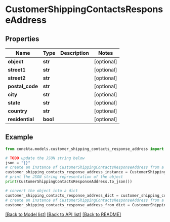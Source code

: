 # CustomerShippingContactsResponseAddress


## Properties

Name | Type | Description | Notes
------------ | ------------- | ------------- | -------------
**object** | **str** |  | [optional] 
**street1** | **str** |  | [optional] 
**street2** | **str** |  | [optional] 
**postal_code** | **str** |  | [optional] 
**city** | **str** |  | [optional] 
**state** | **str** |  | [optional] 
**country** | **str** |  | [optional] 
**residential** | **bool** |  | [optional] 

## Example

```python
from conekta.models.customer_shipping_contacts_response_address import CustomerShippingContactsResponseAddress

# TODO update the JSON string below
json = "{}"
# create an instance of CustomerShippingContactsResponseAddress from a JSON string
customer_shipping_contacts_response_address_instance = CustomerShippingContactsResponseAddress.from_json(json)
# print the JSON string representation of the object
print(CustomerShippingContactsResponseAddress.to_json())

# convert the object into a dict
customer_shipping_contacts_response_address_dict = customer_shipping_contacts_response_address_instance.to_dict()
# create an instance of CustomerShippingContactsResponseAddress from a dict
customer_shipping_contacts_response_address_from_dict = CustomerShippingContactsResponseAddress.from_dict(customer_shipping_contacts_response_address_dict)
```
[[Back to Model list]](../README.md#documentation-for-models) [[Back to API list]](../README.md#documentation-for-api-endpoints) [[Back to README]](../README.md)


